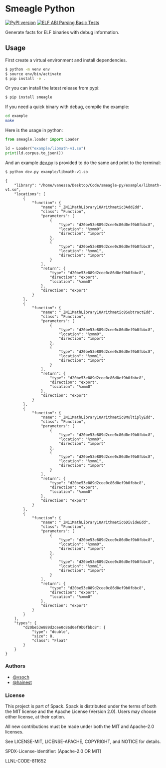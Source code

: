 # Smeagle Python

[![PyPI version](https://badge.fury.io/py/smeagle.svg)](https://badge.fury.io/py/smeagle)
[![ELF ABI Parsing Basic Tests](https://github.com/buildsi/smeagle-py/actions/workflows/basic-tests.yaml/badge.svg)](https://github.com/buildsi/smeagle-py/actions/workflows/basic-tests.yaml)

Generate facts for ELF binaries with debug information.

## Usage

First create a virtual environment and install dependencies.

```bash
$ python -m venv env
$ source env/bin/activate
$ pip install -e .
```

Or you can install the latest release from pypi:

```bash
$ pip install smeagle
```

If you need a quick binary with debug, compile the example:

```bash
cd example
make
```

Here is the usage in python:

```python
from smeagle.loader import Loader

ld = Loader("example/libmath-v1.so")
print(ld.corpus.to_json())
```

And an example [dev.py](dev.py) is provided to do the same and print to the terminal:

```bash
$ python dev.py example/libmath-v1.so
```
```
{
    "library": "/home/vanessa/Desktop/Code/smeagle-py/example/libmath-v1.so",
    "locations": [
        {
            "function": {
                "name": "_ZN11MathLibrary10Arithmetic3AddEdd",
                "class": "Function",
                "parameters": [
                    {
                        "type": "d20be53e889d2cee0c86d0ef9b0fbbc8",
                        "location": "%xmm0",
                        "direction": "import"
                    },
                    {
                        "type": "d20be53e889d2cee0c86d0ef9b0fbbc8",
                        "location": "%xmm1",
                        "direction": "import"
                    }
                ],
                "return": {
                    "type": "d20be53e889d2cee0c86d0ef9b0fbbc8",
                    "direction": "export",
                    "location": "%xmm0"
                },
                "direction": "export"
            }
        },
        {
            "function": {
                "name": "_ZN11MathLibrary10Arithmetic8SubtractEdd",
                "class": "Function",
                "parameters": [
                    {
                        "type": "d20be53e889d2cee0c86d0ef9b0fbbc8",
                        "location": "%xmm0",
                        "direction": "import"
                    },
                    {
                        "type": "d20be53e889d2cee0c86d0ef9b0fbbc8",
                        "location": "%xmm1",
                        "direction": "import"
                    }
                ],
                "return": {
                    "type": "d20be53e889d2cee0c86d0ef9b0fbbc8",
                    "direction": "export",
                    "location": "%xmm0"
                },
                "direction": "export"
            }
        },
        {
            "function": {
                "name": "_ZN11MathLibrary10Arithmetic8MultiplyEdd",
                "class": "Function",
                "parameters": [
                    {
                        "type": "d20be53e889d2cee0c86d0ef9b0fbbc8",
                        "location": "%xmm0",
                        "direction": "import"
                    },
                    {
                        "type": "d20be53e889d2cee0c86d0ef9b0fbbc8",
                        "location": "%xmm1",
                        "direction": "import"
                    }
                ],
                "return": {
                    "type": "d20be53e889d2cee0c86d0ef9b0fbbc8",
                    "direction": "export",
                    "location": "%xmm0"
                },
                "direction": "export"
            }
        },
        {
            "function": {
                "name": "_ZN11MathLibrary10Arithmetic6DivideEdd",
                "class": "Function",
                "parameters": [
                    {
                        "type": "d20be53e889d2cee0c86d0ef9b0fbbc8",
                        "location": "%xmm0",
                        "direction": "import"
                    },
                    {
                        "type": "d20be53e889d2cee0c86d0ef9b0fbbc8",
                        "location": "%xmm1",
                        "direction": "import"
                    }
                ],
                "return": {
                    "type": "d20be53e889d2cee0c86d0ef9b0fbbc8",
                    "direction": "export",
                    "location": "%xmm0"
                },
                "direction": "export"
            }
        }
    ],
    "types": {
        "d20be53e889d2cee0c86d0ef9b0fbbc8": {
            "type": "double",
            "size": 8,
            "class": "Float"
        }
    }
}
```

### Authors

 - [@vsoch](https://github.com/vsoch)
 - [@hainest](https://github.com/hainest)

### License

This project is part of Spack. Spack is distributed under the terms of both the MIT license and the Apache License (Version 2.0). Users may choose either license, at their option.

All new contributions must be made under both the MIT and Apache-2.0 licenses.

See LICENSE-MIT, LICENSE-APACHE, COPYRIGHT, and NOTICE for details.

SPDX-License-Identifier: (Apache-2.0 OR MIT)

LLNL-CODE-811652

